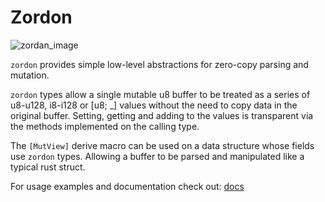 # Zordon

![zordan_image](https://upload.wikimedia.org/wikipedia/en/b/bc/Zordon_power_rangers.jpg)

`zordon` provides simple low-level abstractions for zero-copy parsing and mutation.

`zordon` types allow a single mutable u8 buffer to be treated as
a series of u8-u128, i8-i128 or [u8; _] values without the need to copy data in the original buffer. Setting, getting and
adding to the values is transparent via the methods implemented on the calling type.

The `[MutView]` derive macro can be used on a data structure whose fields use `zordon` types. Allowing a buffer to be
parsed and manipulated like a typical rust struct.

For usage examples and documentation check out: [docs](https://docs.rs/zordon)